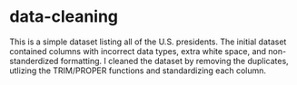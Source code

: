 # data-cleaning

This is a simple dataset listing all of the U.S. presidents. The initial dataset contained columns with incorrect data types, extra white space, and non-standerdized formatting. I cleaned the dataset by removing the duplicates, utlizing the TRIM/PROPER functions and standardizing each column. 
